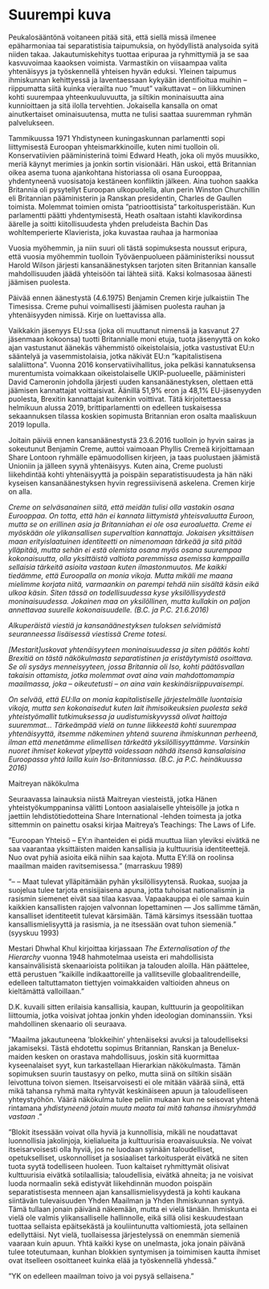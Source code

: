 <h1>
    Suurempi kuva
</h1>
<p>
    Peukalosääntönä voitaneen pitää sitä, että siellä missä ilmenee
    epäharmoniaa tai separatistisia taipumuksia, on hyödyllistä analysoida
    syitä niiden takaa. Jakautumiskehitys tuottaa eripuraa ja ryhmittymiä ja se
    saa kasvuvoimaa kaaoksen voimista. Varmastikin on viisaampaa valita
    yhtenäisyys ja työskennellä yhteisen hyvän eduksi. Yleinen taipumus
    ihmiskunnan kehittyessä ja laventaessaan kykyään identifioitua muihin –
    riippumatta siitä kuinka vierailta nuo ”muut” vaikuttavat – on liikkuminen
    kohti suurempaa yhteenkuuluvuutta, ja siltikin moninaisuutta aina
    kunnioittaen ja sitä ilolla tervehtien. Jokaisella kansalla on omat
    ainutkertaiset ominaisuutensa, mutta ne tulisi saattaa suuremman ryhmän
    palvelukseen.
</p>
<p>
    Tammikuussa 1971 Yhdistyneen kuningaskunnan parlamentti sopi liittymisestä
    Euroopan yhteismarkkinoille, kuten nimi tuolloin oli. Konservatiivien
    pääministerinä toimi Edward Heath, joka oli myös muusikko, meriä käynyt
    merimies ja jonkin sortin visionääri. Hän uskoi, että Britannian oikea
    asema tuona ajankohtana historiassa oli osana Eurooppaa, yhdentyneenä
    vuosisatoja kestäneen konfliktin jälkeen. Aina tuohon saakka Britannia oli
    pysytellyt Euroopan ulkopuolella, alun perin Winston Churchillin eli
    Britannian pääministerin ja Ranskan presidentin, Charles de Gaullen
    toimista. Molemmat toimien omista ”patrioottisista” tarkoitusperistään. Kun
    parlamentti päätti yhdentymisestä, Heath osaltaan istahti klavikordinsa
    äärelle ja soitti kiitollisuudesta yhden preludeista Bachin Das
    wohltemperierte Klavierista, joka kuvastaa rauhaa ja harmoniaa
</p>
<p>
    Vuosia myöhemmin, ja niin suuri oli tästä sopimuksesta noussut eripura,
    että vuosia myöhemmin tuolloin Työväenpuolueen pääministeriksi noussut
    Harold Wilson järjesti kansanäänestyksen tarjoten siten Britannian kansalle
    mahdollisuuden jäädä yhteisöön tai lähteä siitä. Kaksi kolmasosaa äänesti
    jäämisen puolesta.
</p>
<p>
    Päivää ennen äänestystä (4.6.1975) Benjamin Cremen kirje julkaistiin The
    Timesissa. Creme puhui voimallisesti jäämisen puolesta rauhan ja
    yhtenäisyyden nimissä. Kirje on luettavissa alla.
</p>
<p>
    Vaikkakin jäsenyys EU:ssa (joka oli muuttanut nimensä ja kasvanut 27
    jäsenmaan kokoonsa) tuotti Britannialle moni etuja, tuota jäsenyyttä on
    koko ajan vastustanut äänekäs vähemmistö oikeistolaisia, jotka vastustivat
    EU:n sääntelyä ja vasemmistolaisia, jotka näkivät EU:n ”kapitalistisena
    salaliittona”. Vuonna 2016 konservatiivihallitus, joka pelkäsi
    kannatuksensa murentumista voimakkaan oikeistolaiselle UKIP-puolueelle,
    pääministeri David Cameronin johdolla järjesti uuden kansanäänestyksen,
    olettaen että jäämisen kannattajat voittaisivat. Äänillä 51,9% eron ja
    48,1% EU-jäsenyyden puolesta, Brexitin kannattajat kuitenkin voittivat.
    Tätä kirjoitettaessa helmikuun alussa 2019, brittiparlamentti on edelleen
    tuskaisessa sekaannuksen tilassa koskien sopimusta Britannian eron osalta
    maaliskuun 2019 lopulla.
</p>
<p>
    Joitain päiviä ennen kansanäänestystä 23.6.2016 tuolloin jo hyvin sairas ja
    sokeutunut Benjamin Creme, auttoi vaimoaan Phyllis Cremeä kirjoittamaan
    Share Lontoon ryhmälle epämuodollisen kirjeen, ja taas puolustaen jäämistä
    Unioniin ja jälleen syynä yhtenäisyys. Kuten aina, Creme puolusti
    liikehdintää kohti yhtenäisyyttä ja poispäin separatistisuudesta ja hän
    näki kyseisen kansanäänestyksen hyvin regressiivisenä askelena. Cremen
    kirje on alla.
</p>
<p>
    <em>
        Creme on selväsanainen siitä, että meidän tulisi olla vastakin osana
        Eurooppaa. On totta, että hän ei kannata liittymistä yhteisvaluutta
        Euroon, mutta se on erillinen asia ja Britanniahan ei ole osa
        euroaluetta. Creme ei myöskään ole ylikansallisen supervaltion
        kannattaja. Jokaisen yksittäisen maan erityislaatuinen identiteetti on
        nimenomaan tärkeää ja sitä pitää ylläpitää, mutta sehän ei estä
        olemista osana myös osana suurempaa kokonaisuutta, olla yksittäistä
        valtiota paremmissa asemissa kamppailla sellaisia tärkeitä asioita
        vastaan kuten ilmastonmuutos. Me kaikki tiedämme, että Euroopalla on
        monia vikoja. Mutta mikäli me maana mielimme korjata niitä, varmaankin
        on parempi tehdä niin sisältä käsin eikä ulkoa käsin. Siten tässä on
        todellisuudessa kyse yksilöllisyydestä moninaisuudessa. Jokainen maa on
        yksilöllinen, mutta kullakin on paljon annettavaa suurelle
        kokonaisuudelle.
    </em>
    <em>(B.C. ja P.C. 21.6.2016)</em>
</p>
<p>
    <em></em>
</p>
<p>
    <em>
        Alkuperäistä viestiä ja kansanäänestyksen tuloksen selviämistä
        seuranneessa lisäisessä viestissä Creme totesi.
    </em>
</p>
<p>
    <em></em>
</p>
<p>
    <em>
        [Mestarit]uskovat yhtenäisyyteen moninaisuudessa ja siten päätös kohti
        Brexitiä on tästä näkökulmasta separatistinen ja eristäytymistä
        osoittava. Se oli sysäys menneisyyteen, jossa Britannia oli Iso, kohti
        päätösvallan takaisin ottamista, jotka molemmat ovat aina vain
        mahdottomampia maailmassa, joka – oikeutetusti – on aina vain
        keskinäisriippuvaisempi.
    </em>
</p>
<p>
    <em></em>
</p>
<p>
    <em>
        On selvää, että EU:lla on monia kapitalistiselle järjestelmälle
        luontaisia vikoja, mutta sen kokonaisedut kuten lait ihmisoikeuksien
        puolesta sekä yhteistyömallit tutkimuksessa ja uudistumiskyvyssä olivat
        haittoja suuremmat… Tärkeämpää vielä on tunne liikkeestä kohti
        suurempaa yhtenäisyyttä, itsemme näkeminen yhtenä suurena ihmiskunnan
        perheenä, ilman että menetämme elimellisen tärkeätä yksilöllisyyttämme.
        Varsinkin nuoret ihmiset kokevat ylpeyttä voidessaan nähdä itsensä
        kansalaisina Euroopassa yhtä lailla kuin Iso-Britanniassa.
    </em>
    <em>(B.C. ja P.C. heinäkuussa 2016)</em>
</p>
<p>
    Maitreyan näkökulma
</p>
<p>
    Seuraavassa lainauksia niistä Maitreyan viesteistä, jotka Hänen
    yhteistyökumppaninsa välitti Lontoon aasialaiselle yhteisölle ja jotka n
    jaettiin lehdistötiedotteina Share International -lehden toimesta ja jotka
    sittemmin on painettu osaksi kirjaa Maitreya’s Teachings: The Laws of Life.
</p>
<p>
    ”Euroopan Yhteisö – EY:n ihanteiden ei pidä muuttua liian yleviksi eivätkä
    ne saa vaarantaa yksittäisten maiden kansallisia ja kulttuurisia
    identiteettejä. Nuo ovat pyhiä asioita eikä niihin saa kajota. Mutta EY:llä
    on roolinsa maailman maiden ravitsemisessa.” (marraskuu 1989)
</p>
<p>
    “– – Maat tulevat ylläpitämään pyhän yksilöllisyytensä. Ruokaa, suojaa ja
    suojelua tulee tarjota ensisijaisena apuna, jotta tuhoisat nationalismin ja
    rasismin siemenet eivät saa tilaa kasvaa. Vapaakauppa ei ole samaa kuin
    kaikkien kansallisten rajojen valvonnan lopettaminen –– Jos sallimme tämän,
    kansalliset identiteetit tulevat kärsimään. Tämä kärsimys itsessään tuottaa
    kansallismielisyyttä ja rasismia, ja ne itsessään ovat tuhon siemeniä.”
    (syyskuu 1993)
</p>
<p>
Mestari Dhwhal Khul kirjoittaa kirjassaan    <em>The Externalisation of the Hierarchy</em> vuonna 1948 hahmotelmaa
    useista eri mahdollisista kansainvälisistä skenaarioista politiikan ja
    talouden aloilla. Hän päättelee, että perustuen ”kaikille indikaattoreille
    ja vallitseville globaalitrendeille, edelleen taltuttamaton tiettyjen
    voimakkaiden valtioiden ahneus on kieltämättä valloillaan.”
</p>
<p>
    D.K. kuvaili sitten erilaisia kansallisia, kaupan, kulttuurin ja
    geopolitiikan liittoumia, jotka voisivat johtaa jonkin yhden ideologian
    dominanssiin. Yksi mahdollinen skenaario oli seuraava.
</p>
<p>
    ”Maailma jakautuneena ’blokkeihin’ yhtenäiseksi avuksi ja taloudelliseksi
    jakamiseksi. Tästä ehdotettu sopimus Britannian, Ranskan ja Benelux-maiden
    kesken on orastava mahdollisuus, joskin sitä kuormittaa kyseenalaiset syyt,
    kun tarkastellaan Hierarkian näkökulmasta. Tämän sopimuksen suurin
    taustasyy on pelko, mutta siinä on siltikin sisään leivottuna toivon
    siemen. Itseisarvoisesti ei ole mitään väärää siinä, että mikä tahansa
    ryhmä maita ryhtyvät keskinäiseen apuun ja taloudelliseen yhteystyöhön.
    Väärä näkökulma tulee peliin mukaan kun ne seisovat yhtenä rintamana
    <em>
        yhdistyneenä jotain muuta maata tai mitä tahansa ihmisryhmää vastaan
    </em>
    .”
</p>
<p>
    ”Blokit itsessään voivat olla hyviä ja kunnollisia, mikäli ne noudattavat
    luonnollisia jakolinjoja, kielialueita ja kulttuurisia eroavaisuuksia. Ne
    voivat itseisarvoisesti olla hyviä, jos ne luodaan syinään taloudelliset,
    opetukselliset, uskonnolliset ja sosiaaliset tarkoitusperät eivätkä ne
    siten tuota syytä todelliseen huoleen. Tuon kaltaiset ryhmittymät olisivat
    kulttuurisia eivätkä sotilaallisia; taloudellisia, eivätkä ahneita; ja ne
    voisivat luoda normaalin sekä edistyvät liikehdinnän muodon poispäin
    separatistisesta menneen ajan kansallismielisyydestä ja kohti kaukana
    siintävän tulevaisuuden Yhden Maailman ja Yhden Ihmiskunnan syntyä. Tämä
    tullaan jonain päivänä näkemään, mutta ei vielä tänään. Ihmiskunta ei vielä
    ole valmis ylikansalliselle hallinnolle, eikä sillä olisi keskuudestaan
    tuottaa sellaista epäitsekästä ja kouliintunutta valtiomiestä, jota
    sellainen edellyttäisi. Nyt vielä, tuollaisessa järjestelyssä on enemmän
    siemeniä vaaraan kuin apuun. Yhtä kaikki kyse on unelmasta, joka jonain
    päivänä tulee toteutumaan, kunhan blokkien syntymisen ja toimimisen kautta
    ihmiset ovat itselleen osoittaneet kuinka elää ja työskennellä yhdessä.”
</p>

<p>
    ”YK on edelleen maailman toivo ja voi pysyä sellaisena.”
</p>